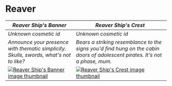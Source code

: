 # Reaver

| *Reaver Ship's Banner* | *Reaver Ship's Crest* |
| ---------------------- | --------------------- |
| *Unknown cosmetic id* | *Unknown cosmetic id* |
| *Announce your presence with thematic simplicity. Skulls, swords, what's not to like?* | *Bears a striking resemblance to the signs you'd find hung on the cabin doors of adolescent pirates. It's not a phase, mum.* |
| [![*Reaver Ship's Banner* image thumbnail](https://cdn.merciasquill.com/images/67035fed8ad30bf0035179c4)](https://seaofthieves.wiki.gg/wiki/Reaver_Ship's_Banner) | [![*Reaver Ship's Crest* image thumbnail](https://cdn.merciasquill.com/images/67035fed8ad30bf0035179c4)](https://seaofthieves.wiki.gg/wiki/Reaver_Ship's_Crest) |

